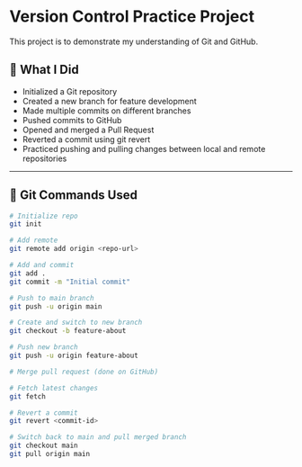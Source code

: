 # Version Control Practice Project

This project is to demonstrate my understanding of Git and GitHub.

## 🔧 What I Did

- Initialized a Git repository
- Created a new branch for feature development
- Made multiple commits on different branches
- Pushed commits to GitHub
- Opened and merged a Pull Request
- Reverted a commit using git revert
- Practiced pushing and pulling changes between local and remote repositories

---

## 🧪 Git Commands Used

```bash
# Initialize repo
git init

# Add remote
git remote add origin <repo-url>

# Add and commit
git add .
git commit -m "Initial commit"

# Push to main branch
git push -u origin main

# Create and switch to new branch
git checkout -b feature-about

# Push new branch
git push -u origin feature-about

# Merge pull request (done on GitHub)

# Fetch latest changes
git fetch

# Revert a commit
git revert <commit-id>

# Switch back to main and pull merged branch
git checkout main
git pull origin main